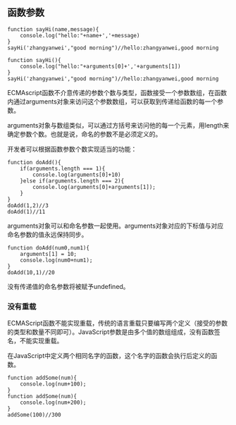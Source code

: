 ## 函数参数
```
function sayHi(name,message){
    console.log("hello:"+name+','+message)
}
sayHi('zhangyanwei',"good morning")//hello:zhangyanwei,good morning

function sayHi(){
    console.log("hello:"+arguments[0]+','+arguments[1])
}
sayHi('zhangyanwei',"good morning")//hello:zhangyanwei,good morning
```
ECMAscript函数不介意传递的参数个数与类型，函数接受一个参数数组，在函数内通过arguments对象来访问这个参数数组，可以获取到传递给函数的每一个参数。

arguments对象与数组类似，可以通过方括号来访问他的每一个元素，用length来确定参数个数。也就是说，命名的参数不是必须定义的。

开发者可以根据函数参数个数实现适当的功能：
```
function doAdd(){
    if(arguments.length === 1){
        console.log(arguments[0]+10)
    }else if(arguments.length === 2){
        console.log(arguments[0]+arguments[1]);
    }
}
doAdd(1,2)//3
doAdd(1)//11
```
arguments对象可以和命名参数一起使用。arguments对象对应的下标值与对应命名参数的值永远保持同步。
```
function doAdd(num0,num1){
    arguments[1] = 10;
    console.log(num0+num1);
}
doAdd(10,1)//20
```
没有传递值的命名参数将被赋予undefined。
### 没有重载
ECMAScript函数不能实现重载，传统的语言重载只要编写两个定义（接受的参数的类型和数量不同即可）。JavaScript参数是由多个值的数组组成，没有函数签名，不能实现重载。   

在JavaScript中定义两个相同名字的函数，这个名字的函数会执行后定义的函数。
```
function addSome(num){
    console.log(num+100);
}
function addSome(num){
    console.log(num+200);
}
addSome(100)//300
```